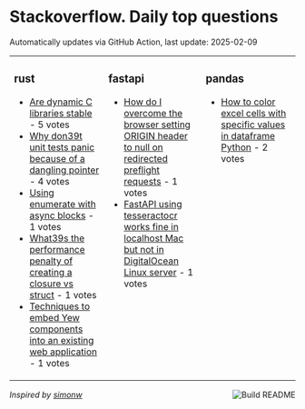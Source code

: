# Stackoverflow. Daily top questions 

Automatically updates via GitHub Action, last update: <!-- date starts -->2025-02-09<!-- date ends -->


<table><tr><td valign="top" width="33%">

### rust
<!-- rust starts -->
* [Are dynamic C libraries stable](https://stackoverflow.com/questions/79422595/are-dynamic-c-libraries-stable) - 5 votes
* [Why don39t unit tests panic because of a dangling pointer](https://stackoverflow.com/questions/79424647/why-dont-unit-tests-panic-because-of-a-dangling-pointer) - 4 votes
* [Using enumerate with async blocks](https://stackoverflow.com/questions/79422411/using-enumerate-with-async-blocks) - 1 votes
* [What39s the performance penalty of creating a closure vs struct](https://stackoverflow.com/questions/79425528/whats-the-performance-penalty-of-creating-a-closure-vs-struct) - 1 votes
* [Techniques to embed Yew components into an existing web application](https://stackoverflow.com/questions/79423812/techniques-to-embed-yew-components-into-an-existing-web-application) - 1 votes
<!-- rust ends -->
</td><td valign="top" width="34%">


### fastapi
<!-- fastapi starts -->
* [How do I overcome the browser setting ORIGIN header to null on redirected preflight requests](https://stackoverflow.com/questions/79424738/how-do-i-overcome-the-browser-setting-origin-header-to-null-on-redirected-prefli) - 1 votes
* [FastAPI using tesseractocr works fine in localhost Mac but not in DigitalOcean Linux server](https://stackoverflow.com/questions/79424327/fastapi-using-tesseract-ocr-works-fine-in-localhost-mac-but-not-in-digitalocean) - 1 votes
<!-- fastapi ends -->
</td><td valign="top" width="34%">


### pandas
<!-- pandas starts -->
* [How to color excel cells with specific values in dataframe Python](https://stackoverflow.com/questions/79423247/how-to-color-excel-cells-with-specific-values-in-dataframe-python) - 2 votes
<!-- pandas ends -->
</td></tr></table>

<a href="https://github.com/hp0404/hp0404/actions"><img src="https://github.com/hp0404/hp0404/workflows/Build%20README/badge.svg" align="right" alt="Build README"></a> <p>*Inspired by  [simonw](https://github.com/simonw/simonw)*</p>
